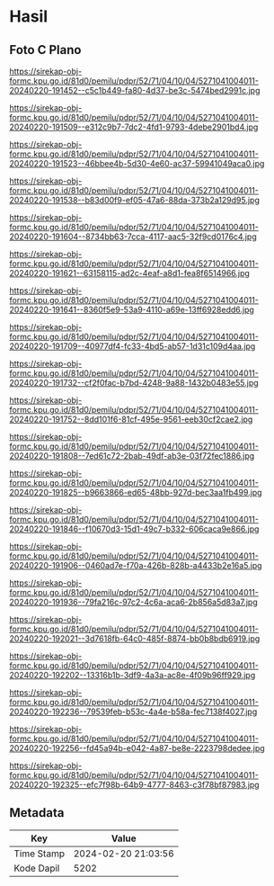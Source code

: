 # Hasil

## Foto C Plano

https://sirekap-obj-formc.kpu.go.id/81d0/pemilu/pdpr/52/71/04/10/04/5271041004011-20240220-191452--c5c1b449-fa80-4d37-be3c-5474bed2991c.jpg

https://sirekap-obj-formc.kpu.go.id/81d0/pemilu/pdpr/52/71/04/10/04/5271041004011-20240220-191509--e312c9b7-7dc2-4fd1-9793-4debe2901bd4.jpg

https://sirekap-obj-formc.kpu.go.id/81d0/pemilu/pdpr/52/71/04/10/04/5271041004011-20240220-191523--46bbee4b-5d30-4e60-ac37-59941049aca0.jpg

https://sirekap-obj-formc.kpu.go.id/81d0/pemilu/pdpr/52/71/04/10/04/5271041004011-20240220-191538--b83d00f9-ef05-47a6-88da-373b2a129d95.jpg

https://sirekap-obj-formc.kpu.go.id/81d0/pemilu/pdpr/52/71/04/10/04/5271041004011-20240220-191604--8734bb63-7cca-4117-aac5-32f9cd0176c4.jpg

https://sirekap-obj-formc.kpu.go.id/81d0/pemilu/pdpr/52/71/04/10/04/5271041004011-20240220-191621--63158115-ad2c-4eaf-a8d1-fea8f6514966.jpg

https://sirekap-obj-formc.kpu.go.id/81d0/pemilu/pdpr/52/71/04/10/04/5271041004011-20240220-191641--8360f5e9-53a9-4110-a69e-13ff6928edd6.jpg

https://sirekap-obj-formc.kpu.go.id/81d0/pemilu/pdpr/52/71/04/10/04/5271041004011-20240220-191709--40977df4-fc33-4bd5-ab57-1d31c109d4aa.jpg

https://sirekap-obj-formc.kpu.go.id/81d0/pemilu/pdpr/52/71/04/10/04/5271041004011-20240220-191732--cf2f0fac-b7bd-4248-9a88-1432b0483e55.jpg

https://sirekap-obj-formc.kpu.go.id/81d0/pemilu/pdpr/52/71/04/10/04/5271041004011-20240220-191752--8dd101f6-81cf-495e-9561-eeb30cf2cae2.jpg

https://sirekap-obj-formc.kpu.go.id/81d0/pemilu/pdpr/52/71/04/10/04/5271041004011-20240220-191808--7ed61c72-2bab-49df-ab3e-03f72fec1886.jpg

https://sirekap-obj-formc.kpu.go.id/81d0/pemilu/pdpr/52/71/04/10/04/5271041004011-20240220-191825--b9663866-ed65-48bb-927d-bec3aa1fb499.jpg

https://sirekap-obj-formc.kpu.go.id/81d0/pemilu/pdpr/52/71/04/10/04/5271041004011-20240220-191846--f10670d3-15d1-49c7-b332-606caca9e866.jpg

https://sirekap-obj-formc.kpu.go.id/81d0/pemilu/pdpr/52/71/04/10/04/5271041004011-20240220-191906--0460ad7e-f70a-426b-828b-a4433b2e16a5.jpg

https://sirekap-obj-formc.kpu.go.id/81d0/pemilu/pdpr/52/71/04/10/04/5271041004011-20240220-191936--79fa216c-97c2-4c6a-aca6-2b856a5d83a7.jpg

https://sirekap-obj-formc.kpu.go.id/81d0/pemilu/pdpr/52/71/04/10/04/5271041004011-20240220-192021--3d7618fb-64c0-485f-8874-bb0b8bdb6919.jpg

https://sirekap-obj-formc.kpu.go.id/81d0/pemilu/pdpr/52/71/04/10/04/5271041004011-20240220-192202--13316b1b-3df9-4a3a-ac8e-4f09b96ff929.jpg

https://sirekap-obj-formc.kpu.go.id/81d0/pemilu/pdpr/52/71/04/10/04/5271041004011-20240220-192236--79539feb-b53c-4a4e-b58a-fec7138f4027.jpg

https://sirekap-obj-formc.kpu.go.id/81d0/pemilu/pdpr/52/71/04/10/04/5271041004011-20240220-192256--fd45a94b-e042-4a87-be8e-2223798dedee.jpg

https://sirekap-obj-formc.kpu.go.id/81d0/pemilu/pdpr/52/71/04/10/04/5271041004011-20240220-192325--efc7f98b-64b9-4777-8463-c3f78bf87983.jpg


## Metadata

| Key        | Value               |
| ---------- | ------------------- |
| Time Stamp | 2024-02-20 21:03:56 |
| Kode Dapil | 5202                |



